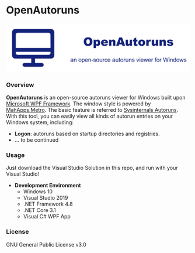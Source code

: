 # OpenAutoruns
<p align="center"><img src=".imgs/logo.png"/></p>

### Overview

**OpenAutoruns** is an open-source autoruns viewer for Windows built upon [Microsoft WPF Framework](https://docs.microsoft.com/en-us/dotnet/desktop/wpf/). The window style is powered by [MahApps.Metro](https://github.com/MahApps/MahApps.Metro). The basic feature is referred to [Sysinternals Autoruns](https://docs.microsoft.com/en-us/sysinternals/downloads/autoruns). With this tool, you can easily view all kinds of autorun entries on your Windows system, including:

* **Logon**: autoruns based on startup directories and registries.
* ... to be continued

### Usage

Just download the Visual Studio Solution in this repo, and run with your Visual Studio! 

* **Development Environment**
  * Windows 10 
  * Visual Studio 2019
  * .NET Framework 4.8
  * .NET Core 3.1
  * Visual C# WPF App

### License

GNU General Public License v3.0

